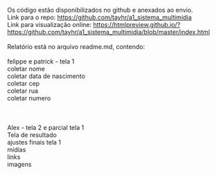 Os código estão disponibilizados no github e anexados ao envio.<br>
Link para o repo: https://github.com/tayhr/a1_sistema_multimidia<br>
Link para visualização online: https://htmlpreview.github.io/?https://github.com/tayhr/a1_sistema_multimidia/blob/master/index.html<br>
<br>
Relatório está no arquivo readme.md, contendo:<br>
<br>
felippe e patrick - tela 1<br>
coletar nome<br>
coletar data de nascimento<br>
coletar cep<br>
coletar rua<br>
coletar numero<br>
<br>
<br>
<br>
Alex - tela 2 e parcial tela 1<br>
Tela de resultado<br>
ajustes finais tela 1<br>
mídias<br>
links<br>
imagens<br>
